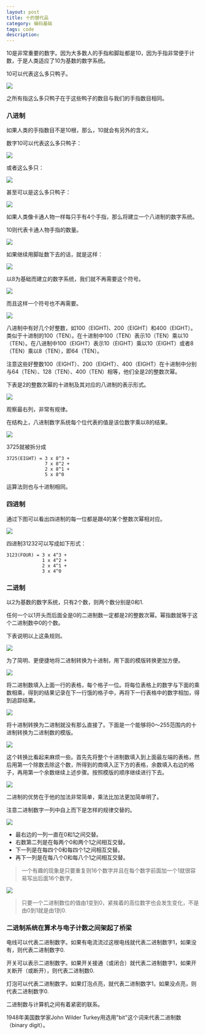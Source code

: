 ```yaml
---
layout: post
title: 十的替代品
category: 编码基础
tags: code
description: 
---
```


10是非常重要的数字。因为大多数人的手指和脚趾都是10，因为手指非常便于计数，于是人类适应了10为基数的数字系统。

10可以代表这么多只鸭子。

![](https://github.com/arcticlion/reading-lists/blob/master/Code/Chapter%2008%20Alternatives%20to%20Ten/屏幕快照%202014-09-18%20下午4.06.05.png)

之所有指这么多只鸭子在于这些鸭子的数目与我们的手指数目相同。

### 八进制

如果人类的手指数目不是10根，那么，10就会有另外的含义。

数字10可以代表这么多只鸭子：

![](https://github.com/arcticlion/reading-lists/blob/master/Code/Chapter%2008%20Alternatives%20to%20Ten/屏幕快照%202014-09-18%20下午4.05.58.png)

或者这么多只：

![](https://github.com/arcticlion/reading-lists/blob/master/Code/Chapter%2008%20Alternatives%20to%20Ten/屏幕快照%202014-09-18%20下午4.05.51.png)

甚至可以是这么多只鸭子：

![](https://github.com/arcticlion/reading-lists/blob/master/Code/Chapter%2008%20Alternatives%20to%20Ten/屏幕快照%202014-09-18%20下午4.05.44.png)

如果人类像卡通人物一样每只手有4个手指，那么将建立一个八进制的数字系统。

10则代表卡通人物手指的数量。

![](https://github.com/arcticlion/reading-lists/blob/master/Code/Chapter%2008%20Alternatives%20to%20Ten/屏幕快照%202014-09-18%20下午4.05.35.png)

如果继续用脚趾数下去的话，就是这样：

![](https://github.com/arcticlion/reading-lists/blob/master/Code/Chapter%2008%20Alternatives%20to%20Ten/屏幕快照%202014-09-18%20下午4.05.28.png)

以8为基础而建立的数字系统，我们就不再需要这个符号。

![](https://github.com/arcticlion/reading-lists/blob/master/Code/Chapter%2008%20Alternatives%20to%20Ten/屏幕快照%202014-09-18%20下午4.05.20.png)

而且这样一个符号也不再需要。

![](https://github.com/arcticlion/reading-lists/blob/master/Code/Chapter%2008%20Alternatives%20to%20Ten/屏幕快照%202014-09-18%20下午4.05.15.png)

八进制中有好几个好整数，如100（EIGHT)、200（EIGHT）和400（EIGHT）。类似于十进制的100（TEN）。在十进制中100（TEN）表示10（TEN）乘以10（TEN）。在八进制中100（EIGHT）表示10（EIGHT）乘以10（EIGHT）或者8（TEN）乘以8（TEN），即64（TEN）。

注意这些好整数100（EIGHT）、200（EIGHT）、400（EIGHT）在十进制中分别与64（TEN）、128（TEN）、400（TEN）相等，他们全是2的整数次幂。

下表是2的整数次幂的十进制及其对应的八进制的表示形式。

![](https://github.com/arcticlion/reading-lists/blob/master/Code/Chapter%2008%20Alternatives%20to%20Ten/屏幕快照%202014-09-18%20下午4.04.54.png)

观察最右列，非常有规律。

在结构上，八进制数字系统每个位代表的值是该位数字乘以8的结果。

![](https://github.com/arcticlion/reading-lists/blob/master/Code/Chapter%2008%20Alternatives%20to%20Ten/屏幕快照%202014-09-18%20下午4.04.47.png)

3725就被拆分成

```
3725(EIGHT) = 3 x 8^3 +
              7 x 8^2 +
              2 x 8^1 +
              5 x 8^0
```
运算法则也与十进制相同。

### 四进制

通过下图可以看出四进制的每一位都是跟4的某个整数次幂相对应。

![](https://github.com/arcticlion/reading-lists/blob/master/Code/Chapter%2008%20Alternatives%20to%20Ten/屏幕快照%202014-09-18%20下午4.04.22.png)

四进制31232可以写成如下形式：

```
3123(FOUR) = 3 x 4^3 + 
             1 x 4^2 +
             2 x 4^1 +
             3 x 4^0
```

### 二进制

以2为基数的数字系统，只有2个数，则两个数分别是0和1.

任何一个以1开头而后面全是0的二进制数一定都是2的整数次幂。幂指数就等于这个二进制数中0的个数。

下表说明以上这条规则。

![](https://github.com/arcticlion/reading-lists/blob/master/Code/Chapter%2008%20Alternatives%20to%20Ten/屏幕快照%202014-09-18%20下午4.04.10.png)

为了简明、更便捷地将二进制转换为十进制，用下面的模版转换更加方便。

![](https://github.com/arcticlion/reading-lists/blob/master/Code/Chapter%2008%20Alternatives%20to%20Ten/屏幕快照%202014-09-18%20下午4.03.34.png)

将二进制数填入上面一行的表格，每个格子一位。将每位表格上的数字与下面的乘数相乘，得到的结果记录在下一行饿的格子中，再将下一行表格中的数字相加，得到追踪结果。

![](https://github.com/arcticlion/reading-lists/blob/master/Code/Chapter%2008%20Alternatives%20to%20Ten/屏幕快照%202014-09-18%20下午4.03.25.png)


将十进制转换为二进制就没有那么直接了。下面是一个能够将0～255范围内的十进制转换为二进制数的模版。

![](https://github.com/arcticlion/reading-lists/blob/master/Code/Chapter%2008%20Alternatives%20to%20Ten/屏幕快照%202014-09-18%20下午4.03.18.png)

这个转换比看起来麻烦一些。首先先将整个十进制数填入到上面最左端的表格，然后用第一个除数去除这个数，所得到的商填入正下方的表格，余数填入右边的格子，再用第一个余数继续上述步骤。按照模版的顺序继续进行下去。

![](https://github.com/arcticlion/reading-lists/blob/master/Code/Chapter%2008%20Alternatives%20to%20Ten/屏幕快照%202014-09-18%20下午4.03.12.png)

二进制的优势在于他的加法非常简单，乘法比加法更加简单明了。

注意二进制数字一列中自上而下是怎样的规律交替的。

![](https://github.com/arcticlion/reading-lists/blob/master/Code/Chapter%2008%20Alternatives%20to%20Ten/屏幕快照%202014-09-18%20下午4.02.59.png)

- 最右边的一列一直在0和1之间交替。
- 右数第二列是在每两个0和两个1之间相互交替。
- 下一列是在每四个0和每四个1之间相互交替。
- 再下一列是在每八个0和每八个1之间相互交替。

> 一个有趣的现象是只要重复则16个数字并且在每个数字前面加一个1就很容易写出后面16个数字。

![](https://github.com/arcticlion/reading-lists/blob/master/Code/Chapter%2008%20Alternatives%20to%20Ten/屏幕快照%202014-09-18%20下午4.02.41.png)

> 只要一个二进制数位的值由1变到0，紧挨着的高位数字也会发生变化，不是由0到1就是由1到0.

### 二进制系统在算术与电子计数之间架起了桥梁

电线可以代表二进制数字。如果有电流流过这根电线就代表二进制数字1，如果没有，则代表二进制数字0.

开关可以表示二进制数字。如果开关接通（或闭合）就代表二进制数字1，如果开关断开（或断开），则代表二进制数0.

灯泡可以代表二进制数字。如果灯泡点亮，就代表二进制数字1，如果没点亮，则代表二进制数字0.

二进制数与计算机之间有着紧密的联系。

1948年美国数学家John Wilder Turkey用选用"bit"这个词来代表二进制数（binary digit）。
